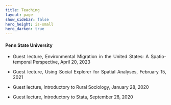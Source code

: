 ```yaml
---
title: Teaching
layout: page
show_sidebar: false
hero_height: is-small
hero_darken: true
---
```


#### Penn State University

- <p align="justify">Guest lecture, Environmental Migration in the United States: A Spatio-temporal Perspective, April 20, 2023 &nbsp;
	<a href="/downloads/teach/CED410GuestLecture.pdf" target="_blank" rel="noopener"><i class="far fa-file-pdf"></i></a></p>

- <p align="justify">Guest lecture, Using Social Explorer for Spatial Analyses, February 15, 2021 &nbsp;
	<a href="/downloads/teach/SocialExplorerDemo.html" target="_blank" rel="noopener"><i class="fas fa-file-code"></i></a></p>

- <p align="justify">Guest lecture, Introductory to Rural Sociology, January 28, 2020</p>

- <p align="justify">Guest lecture, Introductory to Stata, September 28, 2020 &nbsp;
	<a href="/downloads/teach/StataIntro.pdf" target="_blank" rel="noopener"><i class="far fa-file-pdf"></i></a></p>

